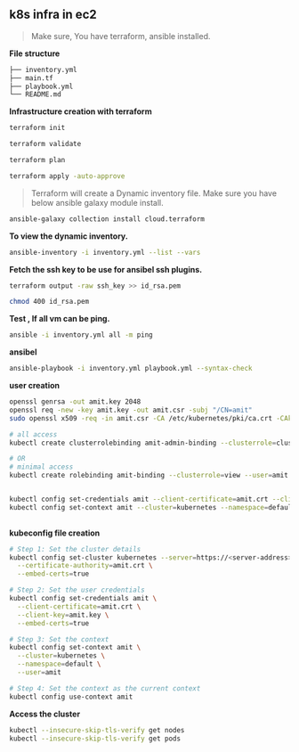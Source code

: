
## k8s infra in ec2

> Make sure, You have terraform, ansible installed.

**File structure** 

```sh
├── inventory.yml
├── main.tf
├── playbook.yml
└── README.md
```

**Infrastructure creation with terraform**

```sh
terraform init

terraform validate

terraform plan

terraform apply -auto-approve

```

> Terraform will create a Dynamic inventory file. Make sure you have below ansible galaxy module install.

```sh
ansible-galaxy collection install cloud.terraform
```

**To view the dynamic inventory.**

```sh
ansible-inventory -i inventory.yml --list --vars
```

**Fetch the ssh key to be use for ansibel ssh plugins.**

```sh
terraform output -raw ssh_key >> id_rsa.pem

chmod 400 id_rsa.pem
```

**Test , If all vm can be ping.**

```sh
ansible -i inventory.yml all -m ping
```

**ansibel**
```sh
ansible-playbook -i inventory.yml playbook.yml --syntax-check
```

**user creation**

```sh
openssl genrsa -out amit.key 2048
openssl req -new -key amit.key -out amit.csr -subj "/CN=amit"
sudo openssl x509 -req -in amit.csr -CA /etc/kubernetes/pki/ca.crt -CAkey /etc/kubernetes/pki/ca.key -CAcreateserial -out amit.crt -days 30

# all access
kubectl create clusterrolebinding amit-admin-binding --clusterrole=cluster-admin --user=amit

# OR
# minimal access
kubectl create rolebinding amit-binding --clusterrole=view --user=amit --namespace=default


kubectl config set-credentials amit --client-certificate=amit.crt --client-key=amit.key
kubectl config set-context amit --cluster=kubernetes --namespace=default --user=amit
   
```

**kubeconfig file creation**
```sh
# Step 1: Set the cluster details
kubectl config set-cluster kubernetes --server=https://<server-address>:6443 \
  --certificate-authority=amit.crt \
  --embed-certs=true

# Step 2: Set the user credentials
kubectl config set-credentials amit \
  --client-certificate=amit.crt \
  --client-key=amit.key \
  --embed-certs=true

# Step 3: Set the context
kubectl config set-context amit \
  --cluster=kubernetes \
  --namespace=default \
  --user=amit

# Step 4: Set the context as the current context
kubectl config use-context amit

```

**Access the cluster**

```sh
kubectl --insecure-skip-tls-verify get nodes
kubectl --insecure-skip-tls-verify get pods
```